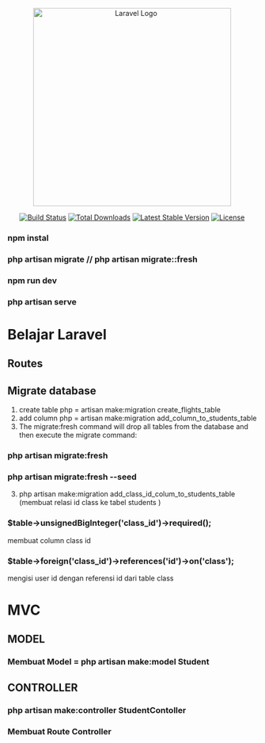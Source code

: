 <p align="center"><a href="https://laravel.com" target="_blank"><img src="https://raw.githubusercontent.com/laravel/art/master/logo-lockup/5%20SVG/2%20CMYK/1%20Full%20Color/laravel-logolockup-cmyk-red.svg" width="400" alt="Laravel Logo"></a></p>

<p align="center">
<a href="https://github.com/laravel/framework/actions"><img src="https://github.com/laravel/framework/workflows/tests/badge.svg" alt="Build Status"></a>
<a href="https://packagist.org/packages/laravel/framework"><img src="https://img.shields.io/packagist/dt/laravel/framework" alt="Total Downloads"></a>
<a href="https://packagist.org/packages/laravel/framework"><img src="https://img.shields.io/packagist/v/laravel/framework" alt="Latest Stable Version"></a>
<a href="https://packagist.org/packages/laravel/framework"><img src="https://img.shields.io/packagist/l/laravel/framework" alt="License"></a>
</p>

### npm instal
### php artisan migrate // php artisan migrate::fresh
### npm run dev
### php artisan serve


# Belajar Laravel

## Routes 
## Migrate database
1. create table php = artisan make:migration create_flights_table
2. add column php = artisan make:migration add_column_to_students_table 
3. The migrate:fresh command will drop all tables from the database and then execute the migrate command:
### php artisan migrate:fresh
### php artisan migrate:fresh --seed
3. php artisan make:migration add_class_id_colum_to_students_table (membuat relasi id class ke tabel students )
### $table->unsignedBigInteger('class_id')->required();
membuat column class id  
### $table->foreign('class_id')->references('id')->on('class'); 
mengisi user id dengan referensi id dari table class
# MVC
## MODEL
### Membuat Model = php artisan make:model Student

## CONTROLLER
### php artisan make:controller StudentContoller

### Membuat Route Controller
